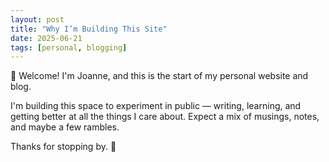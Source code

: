 ```yaml
---
layout: post
title: "Why I’m Building This Site"
date: 2025-06-21
tags: [personal, blogging]
---
```


👋 Welcome! I'm Joanne, and this is the start of my personal website and blog.

I'm building this space to experiment in public — writing, learning, and getting better at all the things I care about. Expect a mix of musings, notes, and maybe a few rambles.

Thanks for stopping by. 🚀


